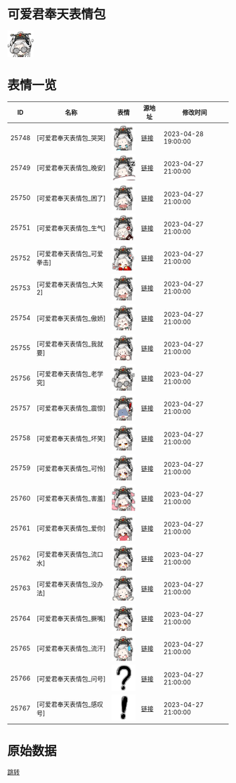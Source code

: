 # 可爱君奉天表情包

<img src="./cover.png" height="60" alt="cover" />

# 表情一览

|ID|名称|表情|源地址|修改时间|
|----|----|----|----|----|
|25748|[可爱君奉天表情包_哭哭]|<img src="./pic/025748_%5B可爱君奉天表情包_哭哭%5D.png" height="60" alt="哭哭"/>|[链接](https://i0.hdslb.com/bfs/garb/5fb820c32c7dd512713109c38fa6aa6fff210026.png)|2023-04-28 19:00:00|
|25749|[可爱君奉天表情包_晚安]|<img src="./pic/025749_%5B可爱君奉天表情包_晚安%5D.png" height="60" alt="晚安"/>|[链接](https://i0.hdslb.com/bfs/garb/00fe805e5097195a27b66fa6ad284d341d6ecc60.png)|2023-04-27 21:00:00|
|25750|[可爱君奉天表情包_困了]|<img src="./pic/025750_%5B可爱君奉天表情包_困了%5D.png" height="60" alt="困了"/>|[链接](https://i0.hdslb.com/bfs/garb/73afaa05e49d0a9157125697570209f4f54d8faf.png)|2023-04-27 21:00:00|
|25751|[可爱君奉天表情包_生气]|<img src="./pic/025751_%5B可爱君奉天表情包_生气%5D.png" height="60" alt="生气"/>|[链接](https://i0.hdslb.com/bfs/garb/512185b0ef72af26f0b5404149be82207f51bf12.png)|2023-04-27 21:00:00|
|25752|[可爱君奉天表情包_可爱拳击]|<img src="./pic/025752_%5B可爱君奉天表情包_可爱拳击%5D.png" height="60" alt="可爱拳击"/>|[链接](https://i0.hdslb.com/bfs/garb/95133c4c79eb328419a3e56cd2f62157bbf2ca03.png)|2023-04-27 21:00:00|
|25753|[可爱君奉天表情包_大笑2]|<img src="./pic/025753_%5B可爱君奉天表情包_大笑2%5D.png" height="60" alt="大笑2"/>|[链接](https://i0.hdslb.com/bfs/garb/e48b6ef88456fd9485f990d20964315945f3ffaf.png)|2023-04-27 21:00:00|
|25754|[可爱君奉天表情包_傲娇]|<img src="./pic/025754_%5B可爱君奉天表情包_傲娇%5D.png" height="60" alt="傲娇"/>|[链接](https://i0.hdslb.com/bfs/garb/e639512e216b2e6b2106ffbeb81d6bad9815c333.png)|2023-04-27 21:00:00|
|25755|[可爱君奉天表情包_我就要]|<img src="./pic/025755_%5B可爱君奉天表情包_我就要%5D.png" height="60" alt="我就要"/>|[链接](https://i0.hdslb.com/bfs/garb/6b252052a5c99d3ad84ac1d4d7bbf0f0737f613d.png)|2023-04-27 21:00:00|
|25756|[可爱君奉天表情包_老学究]|<img src="./pic/025756_%5B可爱君奉天表情包_老学究%5D.png" height="60" alt="老学究"/>|[链接](https://i0.hdslb.com/bfs/garb/432f0b5ff30c3fa04bab4fefd69d2ef4e36bce0c.png)|2023-04-27 21:00:00|
|25757|[可爱君奉天表情包_震惊]|<img src="./pic/025757_%5B可爱君奉天表情包_震惊%5D.png" height="60" alt="震惊"/>|[链接](https://i0.hdslb.com/bfs/garb/98fd145987c36585a77f525445286e87acd2c239.png)|2023-04-27 21:00:00|
|25758|[可爱君奉天表情包_坏笑]|<img src="./pic/025758_%5B可爱君奉天表情包_坏笑%5D.png" height="60" alt="坏笑"/>|[链接](https://i0.hdslb.com/bfs/garb/906dd440dd8ed50c769c411466d8e93cb5b4cdd9.png)|2023-04-27 21:00:00|
|25759|[可爱君奉天表情包_可怜]|<img src="./pic/025759_%5B可爱君奉天表情包_可怜%5D.png" height="60" alt="可怜"/>|[链接](https://i0.hdslb.com/bfs/garb/bdcddd8ada76235ba3ebdfc292e0a9441b920b48.png)|2023-04-27 21:00:00|
|25760|[可爱君奉天表情包_害羞]|<img src="./pic/025760_%5B可爱君奉天表情包_害羞%5D.png" height="60" alt="害羞"/>|[链接](https://i0.hdslb.com/bfs/garb/09884d35dc59963ecf7c6dd253732b80a4fe62d4.png)|2023-04-27 21:00:00|
|25761|[可爱君奉天表情包_爱你]|<img src="./pic/025761_%5B可爱君奉天表情包_爱你%5D.png" height="60" alt="爱你"/>|[链接](https://i0.hdslb.com/bfs/garb/2495cc7d02f910d80f063070db80ac97aa1e46da.png)|2023-04-27 21:00:00|
|25762|[可爱君奉天表情包_流口水]|<img src="./pic/025762_%5B可爱君奉天表情包_流口水%5D.png" height="60" alt="流口水"/>|[链接](https://i0.hdslb.com/bfs/garb/a91930007a8cfec0300cbe5fdb4b4e2e8f5d135b.png)|2023-04-27 21:00:00|
|25763|[可爱君奉天表情包_没办法]|<img src="./pic/025763_%5B可爱君奉天表情包_没办法%5D.png" height="60" alt="没办法"/>|[链接](https://i0.hdslb.com/bfs/garb/f5d965fe7ff89c4ccaa8b0949d41443b666b0cb9.png)|2023-04-27 21:00:00|
|25764|[可爱君奉天表情包_撅嘴]|<img src="./pic/025764_%5B可爱君奉天表情包_撅嘴%5D.png" height="60" alt="撅嘴"/>|[链接](https://i0.hdslb.com/bfs/garb/a54c905361606849fc52e84f117ef0fc19e67ad3.png)|2023-04-27 21:00:00|
|25765|[可爱君奉天表情包_流汗]|<img src="./pic/025765_%5B可爱君奉天表情包_流汗%5D.png" height="60" alt="流汗"/>|[链接](https://i0.hdslb.com/bfs/garb/42619da80180f9ea2a821290fd185164bd55cfb7.png)|2023-04-27 21:00:00|
|25766|[可爱君奉天表情包_问号]|<img src="./pic/025766_%5B可爱君奉天表情包_问号%5D.png" height="60" alt="问号"/>|[链接](https://i0.hdslb.com/bfs/garb/1a986927877c02bb798eb638a667c6354d774601.png)|2023-04-27 21:00:00|
|25767|[可爱君奉天表情包_感叹号]|<img src="./pic/025767_%5B可爱君奉天表情包_感叹号%5D.png" height="60" alt="感叹号"/>|[链接](https://i0.hdslb.com/bfs/garb/878a54dd7330c7b72cbdf68d40c901afa11668ba.png)|2023-04-27 21:00:00|

# 原始数据

[跳转](./raw.json)

